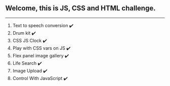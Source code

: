 ## Welcome, this is JS, CSS and HTML challenge.

_______________________________________________

1. Text to speech conversion :heavy_check_mark:
2. Drum kit :heavy_check_mark:
3. CSS JS Clock :heavy_check_mark:
4. Play with CSS vars on JS :heavy_check_mark:
5. Flex panel image gallery :heavy_check_mark:
6. Life Search :heavy_check_mark:
7. Image Upload :heavy_check_mark:
8. Control With JavaScript :heavy_check_mark: